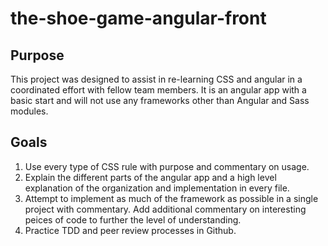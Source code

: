 # the-shoe-game-angular-front

## Purpose

This project was designed to assist in re-learning CSS and angular in a coordinated effort with fellow team members. It is an angular app with a basic start and will not use any frameworks other than Angular and Sass modules.

## Goals

1. Use every type of CSS rule with purpose and commentary on usage.
1. Explain the different parts of the angular app and a high level explanation of the organization and implementation in every file.
1. Attempt to implement as much of the framework as possible in a single project with commentary. Add additional commentary on interesting peices of code to further the level of understanding.
1. Practice TDD and peer review processes in Github.

